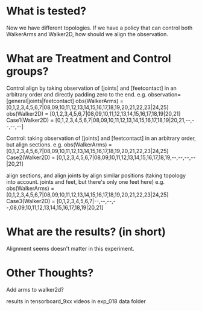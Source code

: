 # What is tested?

Now we have different topologies. 
If we have a policy that can control both WalkerArms and Walker2D, how should we align the observation.

# What are Treatment and Control groups?

Control
align by taking observation of [joints] and [feetcontact] in an arbitrary order and directly padding zero to the end.
e.g.
observation=[general|joints|feetcontact]
obs(WalkerArms) = [0,1,2,3,4,5,6,7|08,09,10,11,12,13,14,15,16,17,18,19,20,21,22,23|24,25]
obs(Walker2D)   = [0,1,2,3,4,5,6,7|08,09,10,11,12,13,14,15,16,17,18,19|20,21]
Case1(Walker2D) = [0,1,2,3,4,5,6,7|08,09,10,11,12,13,14,15,16,17,18,19|20,21,--,--,--,--]

Control:
taking observation of [joints] and [feetcontact] in an arbitrary order, but align sections.
e.g.
obs(WalkerArms) = [0,1,2,3,4,5,6,7|08,09,10,11,12,13,14,15,16,17,18,19,20,21,22,23|24,25]
Case2(Walker2D) = [0,1,2,3,4,5,6,7|08,09,10,11,12,13,14,15,16,17,18,19,--,--,--,--|20,21]

align sections, and align joints by align similar positions (taking topology into account. joints and feet, but there's only one feet here)
e.g.
obs(WalkerArms) = [0,1,2,3,4,5,6,7|08,09,10,11,12,13,14,15,16,17,18,19,20,21,22,23|24,25]
Case3(Walker2D) = [0,1,2,3,4,5,6,7|--,--,--,--,08,09,10,11,12,13,14,15,16,17,18,19|20,21]

# What are the results? (in short)

Alignment seems doesn't matter in this experiment.

# Other Thoughts?

Add arms to walker2d?

results in tensorboard_9xx
videos in exp_018 data folder
